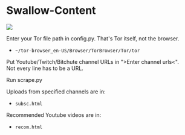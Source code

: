 # Swallow-Content
<p><img align="center" src="https://github.com/MonoPhype/Swallow-Content/blob/main/preview.gif"></p>
Enter your Tor file path in config.py. That's Tor itself, not the browser.  
  
  - `~/tor-browser_en-US/Browser/TorBrowser/Tor/tor`

Put Youtube/Twitch/Bitchute channel URLs in ">Enter channel urls<".  
Not every line has to be a URL.  

Run scrape.py

Uploads from specified channels are in:
  - `subsc.html`

Recommended Youtube videos are in:
  - `recom.html`
